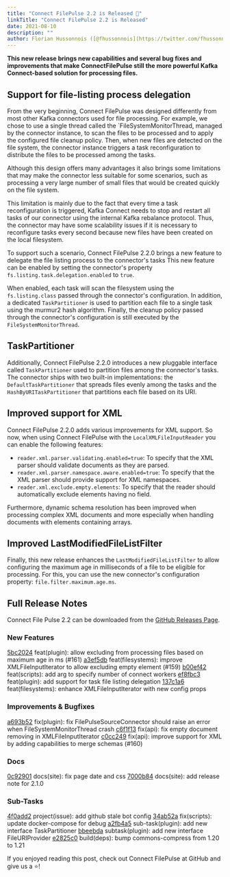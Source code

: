 ```yaml
---
title: "Connect FilePulse 2.2 is Released 🚀"
linkTitle: "Connect FilePulse 2.2 is Released"
date: 2021-08-10
description: ""
author: Florian Hussonnois ([@fhussonnois](https://twitter.com/fhussonnois))
---
```


**This new release brings new capabilities and several bug fixes and improvements that make ConnectFilePulse still the more powerful Kafka Connect-based solution for processing files.**

## Support for file-listing process delegation

From the very beginning, Connect FilePulse was designed differently from most other Kafka connectors used for file processing. 
For example, we chose to use a single thread called the `FileSystemMonitorThread, managed by the connector instance, to scan the files to be processed and to apply the configured file cleanup policy.
Then, when new files are detected on the file system, the connector instance triggers a task reconfiguration to distribute the files to be processed among the tasks.

Although this design offers many advantages it also brings some limitations that may make the connector less suitable for some scenarios, 
such as processing a very large number of small files that would be created quickly on the file system.

This limitation is mainly due to the fact that every time a task reconfiguration is triggered, 
Kafka Connect needs to stop and restart all tasks of our connector using the internal Kafka rebalance protocol.
Thus, the connector may have some scalability issues if it is necessary to reconfigure tasks every second because new files have been created on the local filesystem.

To support such a scenario, Connect FilePulse 2.2.0 brings a new feature to delegate the file listing process to the connector's tasks
This new feature can be enabled by setting the connector's property `fs.listing.task.delegation.enabled` to `true`.

When enabled, each task will scan the filesystem using the `fs.listing.class` passed through the connector's configuration.
In addition, a dedicated `TaskPartitioner` is used to partition each file to a single task using the murmur2 hash algorithm.
Finally, the cleanup policy passed through the connector's configuration is still executed by the `FileSystemMonitorThread`.

## TaskPartitioner

Additionally, Connect FilePulse 2.2.0 introduces a new pluggable interface called `TaskPartitioner` used to partition files among the connector's tasks.
The connector ships with two built-in implementations: the `DefaultTaskPartitioner` that spreads files evenly among the tasks and the `HashByURITaskPartitioner` that partitions each file based on its URI.

## Improved support for XML 

Connect FilePulse 2.2.0 adds various improvements for XML support. 
So now, when using Connect FilePulse with the `LocalXMLFileInputReader` you can enable the following features: 

* `reader.xml.parser.validating.enabled=true`: To specify that the XML parser should validate documents as they are parsed.
* `reader.xml.parser.namespace.aware.enabled=true`: To specify that the XML parser should provide support for XML namespaces.
* `reader.xml.exclude.empty.elements`: To specify that the reader should automatically exclude elements having no field.

Furthermore, dynamic schema resolution has been improved when processing complex XML documents and more especially when handling documents with elements containing arrays.

## Improved LastModifiedFileListFilter

Finally, this new release enhances the `LastModifiedFileListFilter` to allow configuring the maximum age in milliseconds of a file to be eligible for processing. 
For this, you can use the new connector's configuration property: `file.filter.maximum.age.ms`.

## Full Release Notes

Connect File Pulse 2.2 can be downloaded from the [GitHub Releases Page](https://github.com/streamthoughts/kafka-connect-file-pulse/releases/tag/v2.2.0). 

### New Features

[5bc2024](https://github.com/streamthoughts/kafka-connect-file-pulse/commit/5bc2024) feat(plugin): allow excluding from processing files based on maximum age in ms (#161)
[a3ef5db](https://github.com/streamthoughts/kafka-connect-file-pulse/commit/a3ef5db) feat(filesystems): improve XMLFileInputIterator to allow excluding empty element (#159)
[b00ef42](https://github.com/streamthoughts/kafka-connect-file-pulse/commit/b00ef42) feat(scripts): add arg to specify number of connect workers
[ef8fbc3](https://github.com/streamthoughts/kafka-connect-file-pulse/commit/ef8fbc3) feat(plugin): add support for task file listing delegation
[137c1a6](https://github.com/streamthoughts/kafka-connect-file-pulse/commit/137c1a6) feat(filesystems): enhance XMLFileInputIterator with new config props

### Improvements & Bugfixes

[a693b52](https://github.com/streamthoughts/kafka-connect-file-pulse/commit/a693b52) fix(plugin): fix FilePulseSourceConnector should raise an error when FileSystemMonitorThread crash
[c6f1f13](https://github.com/streamthoughts/kafka-connect-file-pulse/commit/c6f1f13) fix(api): fix empty document removing in XMLFileInputIterator
[c0cc249](https://github.com/streamthoughts/kafka-connect-file-pulse/commit/c0cc249) fix(api): improve support for XML by adding capabilities to merge schemas (#160)

### Docs
[0c92901](https://github.com/streamthoughts/kafka-connect-file-pulse/commit/0c92901) docs(site): fix page date and css
[7000b84](https://github.com/streamthoughts/kafka-connect-file-pulse/commit/7000b84) docs(site): add release note for 2.1.0

### Sub-Tasks

[4f0add2](https://github.com/streamthoughts/kafka-connect-file-pulse/commit/4f0add2) project(issue): add github stale bot config
[34ab52a](https://github.com/streamthoughts/kafka-connect-file-pulse/commit/34ab52a) fix(scripts): update docker-compose for debug
[a2fb4a5](https://github.com/streamthoughts/kafka-connect-file-pulse/commit/a2fb4a5) sub-task(plugin): add new interface TaskPartitioner
[bbeebda](https://github.com/streamthoughts/kafka-connect-file-pulse/commit/bbeebda) subtask(plugin): add new interface FileURIProvider
[e2825c0](https://github.com/streamthoughts/kafka-connect-file-pulse/commit/e2825c0) build(deps): bump commons-compress from 1.20 to 1.21

If you enjoyed reading this post, check out Connect FilePulse at GitHub and give us a ⭐!
